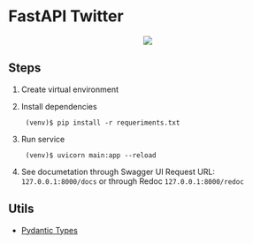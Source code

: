 FastAPI Twitter
====================

<div align="center">
	<p align="center">
		<img src="https://fastapi.tiangolo.com/img/logo-margin/logo-teal.png" />
	</p>
</div>

## Steps

1. Create virtual environment

2. Install dependencies

		(venv)$ pip install -r requeriments.txt

3. Run service

		(venv)$ uvicorn main:app --reload

4. See documetation through Swagger UI Request URL: `127.0.0.1:8000/docs` or through Redoc `127.0.0.1:8000/redoc`

## Utils

* [Pydantic Types](https://pydantic-docs.helpmanual.io/usage/types/#pydantic-types)
